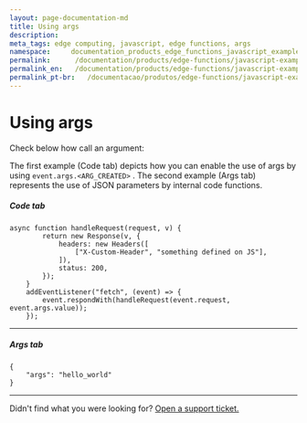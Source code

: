 ```yaml
---
layout: page-documentation-md
title: Using args
description: 
meta_tags: edge computing, javascript, edge functions, args
namespace:     documentation_products_edge_functions_javascript_examples_using_args
permalink:      /documentation/products/edge-functions/javascript-examples/using-args/
permalink_en:   /documentation/products/edge-functions/javascript-examples/using-args/
permalink_pt-br:   /documentacao/produtos/edge-functions/javascript-examples/utilizar-args/
---
```

# Using args

Check below how call an argument:

The first example (Code tab) depicts how you can enable the use of args by using ``event.args.<ARG_CREATED>`` . The second example (Args tab) represents the use of JSON parameters by internal code functions.

##### Code tab

```
async function handleRequest(request, v) {
        return new Response(v, {
            headers: new Headers([
                ["X-Custom-Header", "something defined on JS"],
            ]),
            status: 200,
        });
    }
    addEventListener("fetch", (event) => {
        event.respondWith(handleRequest(event.request, event.args.value));
    });
```

------

##### Args tab

```
{
    "args": "hello_world"
}
```



---

Didn't find what you were looking for? [Open a support ticket.](https://tickets.azion.com/)
